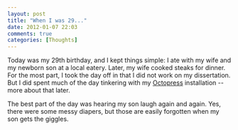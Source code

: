 ```yaml
---
layout: post
title: "When I was 29..."
date: 2012-01-07 22:03
comments: true
categories: [Thoughts]
---
```


Today was my 29th birthday, and I kept things simple: I ate with my wife and my newborn son at a local eatery. Later, my wife cooked steaks for dinner. For the most part, I took the day off in that I did not work on my dissertation. But I did spent much of the day tinkering with my [Octopress](http://octopress.org/) installation -- more about that later.

The best part of the day was hearing my son laugh again and again. Yes, there were some messy diapers, but those are easily forgotten when my son gets the giggles.

